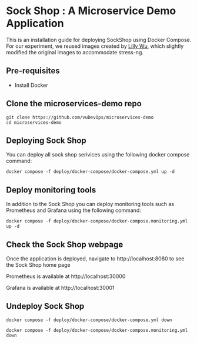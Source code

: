 # Sock Shop : A Microservice Demo Application
This is an installation guide for deploying SockShop using Docker Compose. For our experiment, we reused images created by [Lilly Wu](https://hub.docker.com/r/lillywu/sock-shop/tags), which slightly modified the original images to accommodate stress-ng.
## Pre-requisites
- Install Docker
## Clone the microservices-demo repo
```
git clone https://github.com/vuDevOps/microservices-demo
cd microservices-demo
```
## Deploying Sock Shop
You can deploy all sock shop serivices using the following docker compose command:
```
docker compose -f deploy/docker-compose/docker-compose.yml up -d
```
## Deploy monitoring tools
In addition to the Sock Shop you can deploy monitoring tools such as Prometheus and Grafana using the following command:
```
docker compose -f deploy/docker-compose/docker-compose.monitoring.yml up -d
```

## Check the Sock Shop webpage

Once the application is deployed, navigate to http://localhost:8080 to see the Sock Shop home page

Prometheus is available at http://localhost:30000

Grafana is available at http://localhost:30001

## Undeploy Sock Shop
```
docker compose -f deploy/docker-compose/docker-compose.yml down

docker compose -f deploy/docker-compose/docker-compose.monitoring.yml down
```
